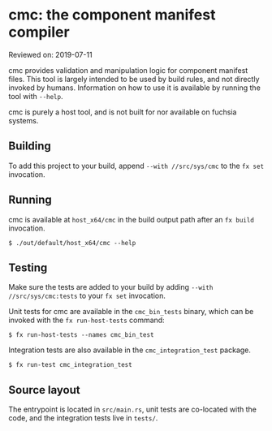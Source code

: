 # cmc: the component manifest compiler

Reviewed on: 2019-07-11

cmc provides validation and manipulation logic for component manifest files.
This tool is largely intended to be used by build rules, and not directly
invoked by humans. Information on how to use it is available by running the tool
with `--help`.

cmc is purely a host tool, and is not built for nor available on fuchsia
systems.

## Building

To add this project to your build, append `--with //src/sys/cmc` to the
`fx set` invocation.

## Running

cmc is available at `host_x64/cmc` in the build output path after an `fx build`
invocation.

```
$ ./out/default/host_x64/cmc --help
```

## Testing

Make sure the tests are added to your build by adding
`--with //src/sys/cmc:tests` to your `fx set` invocation.

Unit tests for cmc are available in the `cmc_bin_tests` binary, which can be
invoked with the `fx run-host-tests` command:

```
$ fx run-host-tests --names cmc_bin_test
```

Integration tests are also available in the `cmc_integration_test` package.

```
$ fx run-test cmc_integration_test
```

## Source layout

The entrypoint is located in `src/main.rs`, unit tests are co-located with the
code, and the integration tests live in `tests/`.
